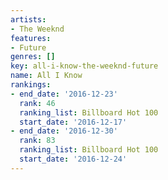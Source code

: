 ```yaml
---
artists:
- The Weeknd
features:
- Future
genres: []
key: all-i-know-the-weeknd-future
name: All I Know
rankings:
- end_date: '2016-12-23'
  rank: 46
  ranking_list: Billboard Hot 100
  start_date: '2016-12-17'
- end_date: '2016-12-30'
  rank: 83
  ranking_list: Billboard Hot 100
  start_date: '2016-12-24'
---
```


